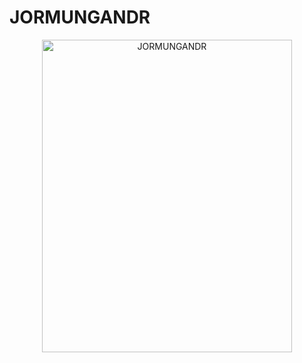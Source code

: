 # JORMUNGANDR


<p align="center">
  <img src="https://user-images.githubusercontent.com/5151193/80323287-e44f4800-8800-11ea-8b81-0dfd16d26d41.png" width=400 height=500 alt="JORMUNGANDR"/>
</p>

